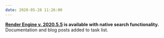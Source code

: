 ```yaml
---
date: 2020-05-28 11:26:00
---
```


**[Render Engine v. 2020.5.5](https://pypi.org/project/render-engine/2020.5.5) is available with native search functionality.** Documentation and blog posts added to task list.
